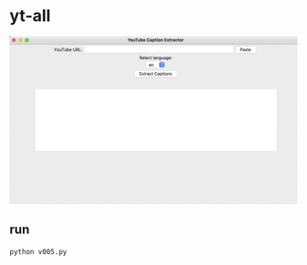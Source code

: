 # yt-all


![대표](https://github.com/leeseomin/yt-all/blob/main/pic/1.png)




## run

```bash
python v005.py
```



## 
